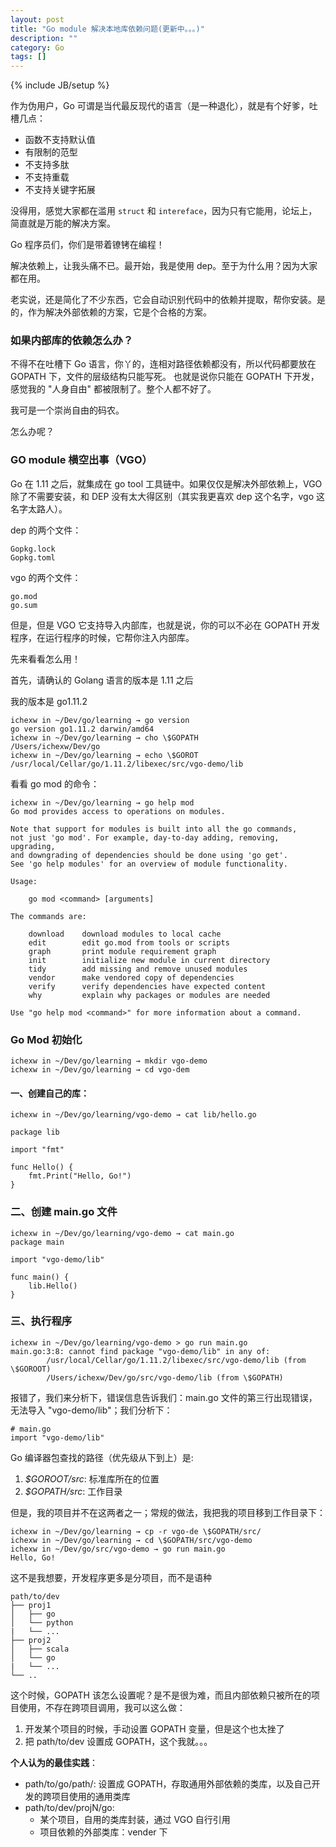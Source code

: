 ```yaml
---
layout: post
title: "Go module 解决本地库依赖问题(更新中。。。)"
description: ""
category: Go
tags: []
---
```

{% include JB/setup %}

作为伪用户，Go 可谓是当代最反现代的语言（是一种退化），就是有个好爹，吐槽几点：

* 函数不支持默认值
* 有限制的范型
* 不支持多肽
* 不支持重载
* 不支持关键字拓展

没得用，感觉大家都在滥用 `struct` 和 `intereface`，因为只有它能用，论坛上，简直就是万能的解决方案。

Go 程序员们，你们是带着镣铐在编程！

解决依赖上，让我头痛不已。最开始，我是使用 dep。至于为什么用？因为大家都在用。

老实说，还是简化了不少东西，它会自动识别代码中的依赖并提取，帮你安装。是的，作为解决外部依赖的方案，它是个合格的方案。

### 如果内部库的依赖怎么办？

不得不在吐槽下 Go 语言，你丫的，连相对路径依赖都没有，所以代码都要放在 GOPATH 下，文件的层级结构只能写死。 
也就是说你只能在 GOPATH 下开发，感觉我的 "人身自由" 都被限制了。整个人都不好了。

我可是一个崇尚自由的码农。

怎么办呢？

### GO module 横空出事（VGO）

Go 在 1.11 之后，就集成在 go tool 工具链中。如果仅仅是解决外部依赖上，VGO 除了不需要安装，和 DEP 没有太大得区别（其实我更喜欢 dep 这个名字，vgo 这名字太路人）。

dep 的两个文件：

    Gopkg.lock
    Gopkg.toml
    
vgo 的两个文件：

    go.mod
    go.sum

但是，但是 VGO 它支持导入内部库，也就是说，你的可以不必在 GOPATH 开发程序，在运行程序的时候，它帮你注入内部库。

先来看看怎么用！

首先，请确认的 Golang 语言的版本是 1.11 之后

我的版本是 go1.11.2

    ichexw in ~/Dev/go/learning → go version
    go version go1.11.2 darwin/amd64
    ichexw in ~/Dev/go/learning → cho \$GOPATH
    /Users/ichexw/Dev/go
    ichexw in ~/Dev/go/learning → echo \$GOROT
    /usr/local/Cellar/go/1.11.2/libexec/src/vgo-demo/lib
    
看看 go mod 的命令：

	ichexw in ~/Dev/go/learning → go help mod
	Go mod provides access to operations on modules.
	
	Note that support for modules is built into all the go commands,
	not just 'go mod'. For example, day-to-day adding, removing, upgrading,
	and downgrading of dependencies should be done using 'go get'.
	See 'go help modules' for an overview of module functionality.
	
	Usage:
	
		go mod <command> [arguments]
	
	The commands are:
	
		download    download modules to local cache
		edit        edit go.mod from tools or scripts
		graph       print module requirement graph
		init        initialize new module in current directory
		tidy        add missing and remove unused modules
		vendor      make vendored copy of dependencies
		verify      verify dependencies have expected content
		why         explain why packages or modules are needed
	
	Use "go help mod <command>" for more information about a command.


### Go Mod 初始化

	ichexw in ~/Dev/go/learning → mkdir vgo-demo
	ichexw in ~/Dev/go/learning → cd vgo-dem

#### 一、创建自己的库：

	ichexw in ~/Dev/go/learning/vgo-demo → cat lib/hello.go
	
	package lib
	
	import "fmt"
	
	func Hello() {
	    fmt.Print("Hello, Go!")
	}
    
### 二、创建 main.go 文件

    ichexw in ~/Dev/go/learning/vgo-demo → cat main.go
    package main

    import "vgo-demo/lib"
    
    func main() {
        lib.Hello()
    }

### 三、执行程序

    ichexw in ~/Dev/go/learning/vgo-demo > go run main.go
    main.go:3:8: cannot find package "vgo-demo/lib" in any of:
            /usr/local/Cellar/go/1.11.2/libexec/src/vgo-demo/lib (from \$GOROOT)
            /Users/ichexw/Dev/go/src/vgo-demo/lib (from \$GOPATH)
            
报错了，我们来分析下，错误信息告诉我们：main.go 文件的第三行出现错误，无法导入 "vgo-demo/lib"；我们分析下：

    # main.go
    import "vgo-demo/lib"
    
Go 编译器包查找的路径（优先级从下到上）是:

1. *$GOROOT/src*: 标准库所在的位置
2. *$GOPATH/src*: 工作目录

但是，我的项目并不在这两者之一；常规的做法，我把我的项目移到工作目录下：

	ichexw in ~/Dev/go/learning → cp -r vgo-de \$GOPATH/src/
	ichexw in ~/Dev/go/learning → cd \$GOPATH/src/vgo-demo
	ichexw in ~/Dev/go/src/vgo-demo → go run main.go
	Hello, Go!
    
这不是我想要，开发程序更多是分项目，而不是语种

	path/to/dev
	├── proj1
	│   ├── go
	│   └── python
	|   └── ...
	├── proj2
	│   ├── scala
	│   └── go
	|   └── ...
	└── ..
    

这个时候，GOPATH 该怎么设置呢？是不是很为难，而且内部依赖只被所在的项目使用，不存在跨项目调用，我可以这么做：

1. 开发某个项目的时候，手动设置 GOPATH 变量，但是这个也太挫了
2. 把 path/to/dev 设置成 GOPATH，这个我就。。。
  
**个人认为的最佳实践**：

- path/to/go/path/: 设置成 GOPATH，存取通用外部依赖的类库，以及自己开发的跨项目使用的通用类库
- path/to/dev/projN/go: 
  - 某个项目，自用的类库封装，通过 VGO 自行引用
  - 项目依赖的外部类库：vender 下
